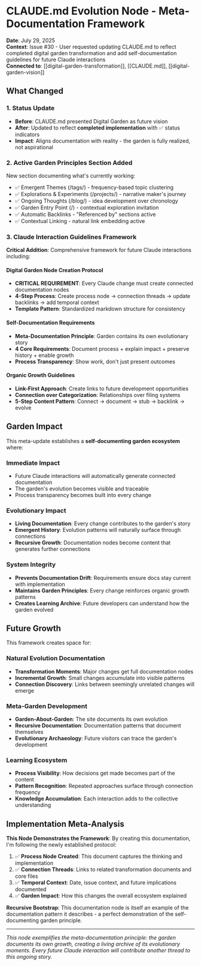 # CLAUDE.md Evolution Node - Meta-Documentation Framework

**Date**: July 29, 2025  
**Context**: Issue #30 - User requested updating CLAUDE.md to reflect completed digital garden transformation and add self-documentation guidelines for future Claude interactions  
**Connected to**: [[digital-garden-transformation]], [[CLAUDE.md]], [[digital-garden-vision]]

## What Changed

### 1. Status Update
- **Before**: CLAUDE.md presented Digital Garden as future vision
- **After**: Updated to reflect **completed implementation** with ✅ status indicators
- **Impact**: Aligns documentation with reality - the garden is fully realized, not aspirational

### 2. Active Garden Principles Section Added
New section documenting what's currently working:
- ✅ Emergent Themes (/tags/) - frequency-based topic clustering
- ✅ Explorations & Experiments (/projects/) - narrative maker's journey  
- ✅ Ongoing Thoughts (/blog/) - idea development over chronology
- ✅ Garden Entry Point (/) - contextual exploration invitation
- ✅ Automatic Backlinks - "Referenced by" sections active
- ✅ Contextual Linking - natural link embedding active

### 3. Claude Interaction Guidelines Framework
**Critical Addition**: Comprehensive framework for future Claude interactions including:

#### Digital Garden Node Creation Protocol
- **CRITICAL REQUIREMENT**: Every Claude change must create connected documentation nodes
- **4-Step Process**: Create process node → connection threads → update backlinks → add temporal context
- **Template Pattern**: Standardized markdown structure for consistency

#### Self-Documentation Requirements  
- **Meta-Documentation Principle**: Garden contains its own evolutionary story
- **4 Core Requirements**: Document process + explain impact + preserve history + enable growth
- **Process Transparency**: Show work, don't just present outcomes

#### Organic Growth Guidelines
- **Link-First Approach**: Create links to future development opportunities
- **Connection over Categorization**: Relationships over filing systems
- **5-Step Content Pattern**: Connect → document → stub → backlink → evolve

## Garden Impact

This meta-update establishes a **self-documenting garden ecosystem** where:

### Immediate Impact
- Future Claude interactions will automatically generate connected documentation
- The garden's evolution becomes visible and traceable
- Process transparency becomes built into every change

### Evolutionary Impact  
- **Living Documentation**: Every change contributes to the garden's story
- **Emergent History**: Evolution patterns will naturally surface through connections
- **Recursive Growth**: Documentation nodes become content that generates further connections

### System Integrity
- **Prevents Documentation Drift**: Requirements ensure docs stay current with implementation
- **Maintains Garden Principles**: Every change reinforces organic growth patterns
- **Creates Learning Archive**: Future developers can understand how the garden evolved

## Future Growth

This framework creates space for:

### Natural Evolution Documentation
- **Transformation Moments**: Major changes get full documentation nodes
- **Incremental Growth**: Small changes accumulate into visible patterns
- **Connection Discovery**: Links between seemingly unrelated changes will emerge

### Meta-Garden Development
- **Garden-About-Garden**: The site documents its own evolution
- **Recursive Documentation**: Documentation patterns that document themselves
- **Evolutionary Archaeology**: Future visitors can trace the garden's development

### Learning Ecosystem
- **Process Visibility**: How decisions get made becomes part of the content
- **Pattern Recognition**: Repeated approaches surface through connection frequency
- **Knowledge Accumulation**: Each interaction adds to the collective understanding

## Implementation Meta-Analysis

**This Node Demonstrates the Framework**: By creating this documentation, I'm following the newly established protocol:

1. ✅ **Process Node Created**: This document captures the thinking and implementation
2. ✅ **Connection Threads**: Links to related transformation documents and core files
3. ✅ **Temporal Context**: Date, issue context, and future implications documented
4. ✅ **Garden Impact**: How this changes the overall ecosystem explained

**Recursive Bootstrap**: This documentation node is itself an example of the documentation pattern it describes - a perfect demonstration of the self-documenting garden principle.

---

*This node exemplifies the meta-documentation principle: the garden documents its own growth, creating a living archive of its evolutionary moments. Every future Claude interaction will contribute another thread to this ongoing story.*